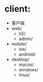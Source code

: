 # client:

- 客户端
- web/
    - h5/
    - admin/
- mobile/
    - ios/
    - android/
- desktop/
    - macos/
    - windows/
    - linux/



